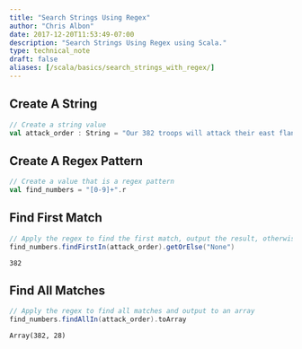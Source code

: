 ```yaml
---
title: "Search Strings Using Regex"
author: "Chris Albon"
date: 2017-12-20T11:53:49-07:00
description: "Search Strings Using Regex using Scala."
type: technical_note
draft: false
aliases: [/scala/basics/search_strings_with_regex/]
---
```

## Create A String


```scala
// Create a string value
val attack_order : String = "Our 382 troops will attack their east flank at dawn. They have 28 troops there."
```

## Create A Regex Pattern


```scala
// Create a value that is a regex pattern
val find_numbers = "[0-9]+".r
```

## Find First Match


```scala
// Apply the regex to find the first match, output the result, otherwise output "None"
find_numbers.findFirstIn(attack_order).getOrElse("None")
```




    382



## Find All Matches


```scala
// Apply the regex to find all matches and output to an array
find_numbers.findAllIn(attack_order).toArray
```




    Array(382, 28)


